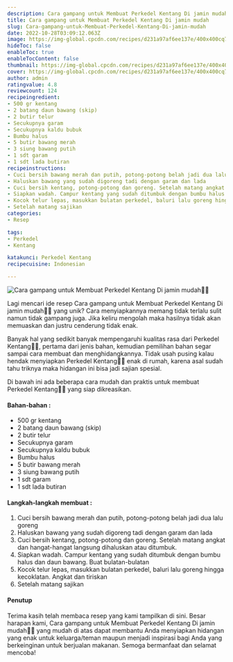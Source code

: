 ```yaml
---
description: Cara gampang untuk Membuat Perkedel Kentang Di jamin mudah"
title: Cara gampang untuk Membuat Perkedel Kentang Di jamin mudah
slug: Cara-gampang-untuk-Membuat-Perkedel-Kentang-Di-jamin-mudah
date: 2022-10-28T03:09:12.063Z
image: https://img-global.cpcdn.com/recipes/d231a97af6ee137e/400x400cq70/photo.jpg
hideToc: false
enableToc: true
enableTocContent: false
thumbnail: https://img-global.cpcdn.com/recipes/d231a97af6ee137e/400x400cq70/photo.jpg
cover: https://img-global.cpcdn.com/recipes/d231a97af6ee137e/400x400cq70/photo.jpg
author: admin
ratingvalue: 4.8
reviewcount: 124
recipeingredient:
- 500 gr kentang
- 2 batang daun bawang (skip)
- 2 butir telur
- Secukupnya garam
- Secukupnya kaldu bubuk
- Bumbu halus
- 5 butir bawang merah
- 3 siung bawang putih
- 1 sdt garam
- 1 sdt lada butiran
recipeinstructions:
- Cuci bersih bawang merah dan putih, potong-potong belah jadi dua lalu goreng
- Haluskan bawang yang sudah digoreng tadi dengan garam dan lada
- Cuci bersih kentang, potong-potong dan goreng. Setelah matang angkat dan hangat-hangat langsung dihaluskan atau ditumbuk.
- Siapkan wadah. Campur kentang yang sudah ditumbuk dengan bumbu halus dan daun bawang. Buat bulatan-bulatan
- Kocok telur lepas, masukkan bulatan perkedel, baluri lalu goreng hingga kecoklatan. Angkat dan tiriskan
- Setelah matang sajikan
categories:
- Resep

tags:
- Perkedel
- Kentang

katakunci: Perkedel Kentang
recipecuisine: Indonesian

---
```


![Cara gampang untuk Membuat Perkedel Kentang Di jamin mudah👩‍🍳](https://img-global.cpcdn.com/recipes/d231a97af6ee137e/400x400cq70/photo.jpg)

Lagi mencari ide resep Cara gampang untuk Membuat Perkedel Kentang Di jamin mudah👩‍🍳 yang unik? Cara menyiapkannya memang tidak terlalu sulit namun tidak gampang juga. Jika keliru mengolah maka hasilnya tidak akan memuaskan dan justru cenderung tidak enak.

Banyak hal yang sedikit banyak mempengaruhi kualitas rasa dari Perkedel Kentang👩‍🍳, pertama dari jenis bahan, kemudian pemilihan bahan segar sampai cara membuat dan menghidangkannya. Tidak usah pusing kalau hendak menyiapkan Perkedel Kentang👩‍🍳 enak di rumah, karena asal sudah tahu triknya maka hidangan ini bisa jadi sajian spesial.

Di bawah ini ada beberapa cara mudah dan praktis untuk membuat Perkedel Kentang👩‍🍳 yang siap dikreasikan.

<!--inarticleads1-->

#### Bahan-bahan :

- 500 gr kentang
- 2 batang daun bawang (skip)
- 2 butir telur
- Secukupnya garam
- Secukupnya kaldu bubuk
- Bumbu halus
- 5 butir bawang merah
- 3 siung bawang putih
- 1 sdt garam
- 1 sdt lada butiran

<!--inarticleads2-->

#### Langkah-langkah membuat :

1. Cuci bersih bawang merah dan putih, potong-potong belah jadi dua lalu goreng
1. Haluskan bawang yang sudah digoreng tadi dengan garam dan lada
1. Cuci bersih kentang, potong-potong dan goreng. Setelah matang angkat dan hangat-hangat langsung dihaluskan atau ditumbuk.
1. Siapkan wadah. Campur kentang yang sudah ditumbuk dengan bumbu halus dan daun bawang. Buat bulatan-bulatan
1. Kocok telur lepas, masukkan bulatan perkedel, baluri lalu goreng hingga kecoklatan. Angkat dan tiriskan
1. Setelah matang sajikan

#### Penutup

Terima kasih telah membaca resep yang kami tampilkan di sini. Besar harapan kami, Cara gampang untuk Membuat Perkedel Kentang Di jamin mudah👩‍🍳 yang mudah di atas dapat membantu Anda menyiapkan hidangan yang enak untuk keluarga/teman maupun menjadi inspirasi bagi Anda yang berkeinginan untuk berjualan makanan. Semoga bermanfaat dan selamat mencoba!